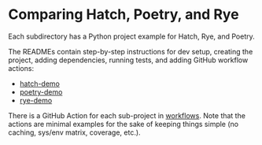 # Comparing Hatch, Poetry, and Rye

Each subdirectory has a Python project example for Hatch, Rye, and Poetry.

The READMEs contain step-by-step instructions for dev setup, creating the
project, adding dependencies, running tests, and adding GitHub workflow
actions:

* [hatch-demo](./hatch-demo/README.md)
* [poetry-demo](./poetry-demo/README.md)
* [rye-demo](./rye-demo/README.md)

There is a GitHub Action for each sub-project in [workflows](.github/workflows/).
Note that the actions are minimal examples for the sake of keeping things simple
(no caching, sys/env matrix, coverage, etc.).

